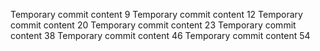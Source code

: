 Temporary commit content 9
Temporary commit content 12
Temporary commit content 20
Temporary commit content 23
Temporary commit content 38
Temporary commit content 46
Temporary commit content 54
